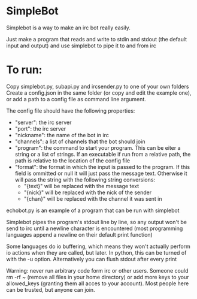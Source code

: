 
# SimpleBot

Simplebot is a way to make an irc bot really easily.

Just make a program that reads and write to stdin and stdout (the default input and output) and use simplebot to pipe it to and from irc

# To run:
Copy simplebot.py, subapi.py and ircsender.py to one of your own folders
Create a config.json in the same folder (or copy and edit the example one), or add a path to a config file as command line argument.

The config file should have the following properties:

- "server": the irc server
- "port": the irc server
- "nickname": the name of the bot in irc
- "channels": a list of channels that the bot should join
- "program": the command to start your program. This can be eiter a string or a list of strings. If an executable if run from a relative path, the path is relative to the location of the config file
- "format": the format in which the input is passed to the program.
  If this field is ommitted or null it will just pass the message text.
  Otherwise it will pass the string with the following string conversions:
  * "{text}" will be replaced with the message text
  * "{nick}" will be replaced with the nick of the sender
  * "{chan}" will be replaced with the channel it was sent in



echobot.py is an example of a program that can be run with simplebot

Simplebot pipes the program's stdout line by line, so any output won't be send to irc until a newline character is encountered (most programming languages append a newline on their default print function)

Some languages do io buffering, which means they won't actually perform io actions when they are called, but later.
In python, this can be turned of with the -u option.
Alternatively you can flush stdout after every print

Warning: never run arbitrary code form irc or other users.
Someone could rm -rf ~ (remove all files in your home directory) or add more keys to your allowed_keys (granting them all acces to your account).
Most people here can be trusted, but anyone can join.
